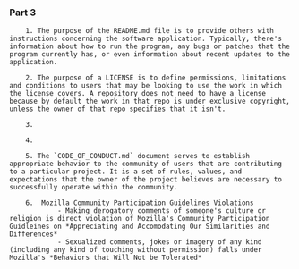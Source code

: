 ### Part 3
        1. The purpose of the README.md file is to provide others with instructions concerning the software application. Typically, there's information about how to run the program, any bugs or patches that the program currently has, or even information about recent updates to the application.

        2. The purpose of a LICENSE is to define permissions, limitations and conditions to users that may be looking to use the work in which the license covers. A repository does not need to have a license because by default the work in that repo is under exclusive copyright, unless the owner of that repo specifies that it isn't.

        3.

        4.

        5. The `CODE_OF_CONDUCT.md` document serves to establish appropriate behavior to the community of users that are contributing to a particular project. It is a set of rules, values, and expectations that the owner of the project believes are necessary to successfully operate within the community.

        6.  Mozilla Community Participation Guidelines Violations
                - Making derogatory comments of someone's culture or religion is direct violation of Mozilla's Community Participation Guidleines on *Appreciating and Accomodating Our Similarities and Differences*
                - Sexualized comments, jokes or imagery of any kind (including any kind of touching without permission) falls under Mozilla's *Behaviors that Will Not be Tolerated* 
